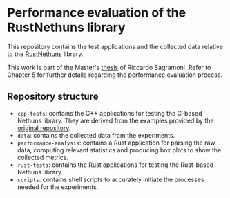# Performance evaluation of the RustNethuns library

This repository contains the test applications and the collected data relative to the [RustNethuns](https://github.com/RiccardoSagramoni/rust-nethuns) library.

This work is part of the Master's [thesis](https://github.com/RiccardoSagramoni/rust-nethuns-thesis) of Riccardo Sagramoni. Refer to Chapter 5 for further details regarding the performance evaluation process.


## Repository structure

- `cpp-tests`: contains the C++ applications for testing the C-based Nethuns library. They are derived from the examples provided by the [original repository](https://github.com/larthia/nethuns).
- `data`: contains the collected data from the experiments.
- `performance-analysis`: contains a Rust application for parsing the raw data, computing relevant statistics and producing box plots to show the collected metrics.
- `rust-tests`: contains the Rust applications for testing the Rust-based Nethuns library.
- `scripts`: contains shell scripts to accurately initiate the processes needed for the experiments.
